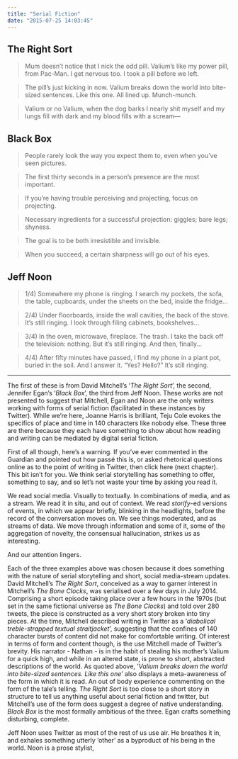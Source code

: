 ```yaml
---
title: "Serial Fiction"
date: "2015-07-25 14:03:45"
---
```


## The Right Sort

> Mum doesn’t notice that I nick the odd pill. Valium’s like my power
pill, from Pac-Man. I get nervous too. I took a pill before we left.

> The pill’s just kicking in now. Valium breaks down the world into
bite-sized sentences. Like this one. All lined up. Munch-munch.

> Valium or no Valium, when the dog barks I nearly shit myself and my
lungs fill with dark and my blood fills with a scream—

## Black Box

> People rarely look the way you expect them to, even when you’ve seen
pictures.

> The first thirty seconds in a person’s presence are the most
important.

> If you’re having trouble perceiving and projecting, focus on
projecting.

> Necessary ingredients for a successful projection: giggles; bare legs;
shyness.

> The goal is to be both irresistible and invisible.

> When you succeed, a certain sharpness will go out of his eyes.

## Jeff Noon

> 1/4) Somewhere my phone is ringing. I search my pockets, the sofa, the
table, cupboards, under the sheets on the bed, inside the fridge…

> 2/4) Under floorboards, inside the wall cavities, the back of the
stove. It’s still ringing. I look through filing cabinets, bookshelves…

> 3/4) In the oven, microwave, fireplace. The trash. I take the back off
the television: nothing. But it’s still ringing. And then, finally…

> 4/4) After fifty minutes have passed, I find my phone in a plant pot,
buried in the soil. And I answer it. “Yes? Hello?” It’s still ringing.

***

The first of these is from David Mitchell’s ‘*The Right Sort*’, the
second, Jennifer Egan’s ‘*Black Box*’, the third from Jeff Noon. These
works are not presented to suggest that Mitchell, Egan and Noon are the
only writers working with forms of serial fiction (facilitated in these
instances by Twitter). While we’re here, Joanne Harris is brilliant,
Teju Cole evokes the specifics of place and time in 140 characters like
nobody else. These three are there because they each have something to
show about how reading and writing can be mediated by digital serial
fiction.

First of all though, here’s a warning. If you’ve ever commented in the
Guardian and pointed out how passé this is, or asked rhetorical
questions online as to the point of writing in Twitter, then click here
(next chapter). This bit isn’t for you. We think serial storytelling has
something to offer, something to say, and so let’s not waste your time
by asking you read it.

We read social media. Visually to textually. In combinations of media,
and as a stream. We read it in situ, and out of context. We read
*storify*-ed versions of events, in which we appear briefly, blinking in
the headlights, before the record of the conversation moves on. We see
things moderated, and as streams of data. We move through information
and some of it, some of the aggregation of novelty, the consensual
hallucination, strikes us as interesting.

And our attention lingers.

Each of the three examples above was chosen because it does something
with the nature of serial storytelling and short, social media-stream
updates. David Mitchell’s *The Right Sort*, conceived as a way to garner
interest in Mitchell’s *The Bone Clocks*, was serialised over a few days
in July 2014. Comprising a short episode taking place over a few hours
in the 1970s (but set in the same fictional universe as *The Bone
Clocks*) and told over 280 tweets, the piece is constructed as a very
short story broken into tiny pieces. At the time, Mitchell described
writing in Twitter as a ‘*diabolical treble-strapped textual
straitjacket*’, suggesting that the confines of 140 character bursts of
content did not make for comfortable writing. Of interest in terms of
form and content though, is the use Mitchell made of Twitter’s brevity.
His narrator - Nathan - is in the habit of stealing his mother’s Valium
for a quick high, and while in an altered state, is prone to short,
abstracted descriptions of the world. As quoted above, ’*Valium breaks
down the world into bite-sized sentences. Like this one*’ also displays
a meta-awareness of the form in which it is read. An out of body
experience commenting on the form of the tale’s telling. *The Right
Sort* is too close to a short story in structure to tell us anything
useful about serial fiction and twitter, but Mitchell’s use of the form
does suggest a degree of native understanding. *Black Box* is the most
formally ambitious of the three. Egan crafts something disturbing,
complete.

Jeff Noon uses Twitter as most of the rest of us use air. He breathes it
in, and exhales something utterly ‘other’ as a byproduct of his being in
the world. Noon is a prose stylist,
